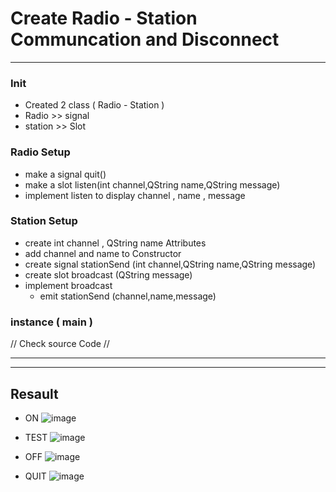 # Create Radio - Station Communcation and Disconnect
---

### Init
- Created 2 class ( Radio - Station )
- Radio >> signal
- station >> Slot

### Radio Setup

- make a signal quit()
- make a slot listen(int channel,QString name,QString message)
- implement listen to display channel , name , message

### Station Setup

- create int channel , QString name Attributes
- add channel and name to Constructor
- create signal stationSend (int channel,QString name,QString message)
- create slot broadcast (QString message)
- implement broadcast
    - emit stationSend (channel,name,message)

### instance ( main )
// Check source Code //

---
---
## Resault
- ON
  ![image](https://github.com/user-attachments/assets/07f1ce9a-c63d-4761-adc6-f60e2c21f69a)
  
- TEST
  ![image](https://github.com/user-attachments/assets/8b83f8aa-bdc1-4a18-a2d5-25a0792eab55)

- OFF
  ![image](https://github.com/user-attachments/assets/b4ebeda4-af92-4c48-9ff7-286444152d18)

- QUIT
  ![image](https://github.com/user-attachments/assets/6ba70912-5c84-4daf-9896-17e471dc3353)

